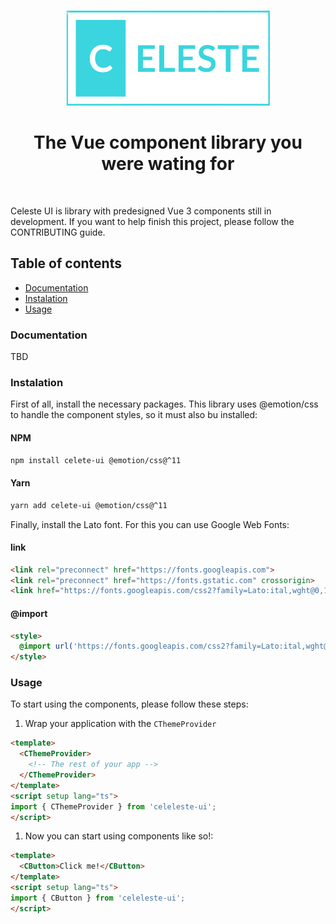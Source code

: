 <p align="center"><img src="https://raw.githubusercontent.com/meretamal/celeste-ui/main/assets/logo.png?raw=true" /></p>

<h1 align="center">The Vue component library you were wating for</h1>
<br />

<p>
Celeste UI is library with predesigned Vue 3 components still in development. If you want to help finish this project, please follow the CONTRIBUTING guide.
</p>

<h2>Table of contents</h2>
<ul>
  <li><a href="#Documentation">Documentation</a></li>
  <li><a href="#Instalation">Instalation</a></li>
  <li><a href="#Usage">Usage</a></li>
</ul>

<h3 id="Documentation">Documentation</h3>
<p>TBD</p>

<h3 id="Instalation">Instalation</h3>
<p>
First of all, install the necessary packages. This library uses @emotion/css to handle the component styles, so it must also bu installed:
</p>

<h4>NPM</h4>

```bash
npm install celete-ui @emotion/css@^11
```

<h4>Yarn</h4>

```bash
yarn add celete-ui @emotion/css@^11
```

Finally, install the Lato font. For this you can use Google Web Fonts:

<h4>link</h4>

```html
<link rel="preconnect" href="https://fonts.googleapis.com">
<link rel="preconnect" href="https://fonts.gstatic.com" crossorigin>
<link href="https://fonts.googleapis.com/css2?family=Lato:ital,wght@0,100;0,300;0,400;0,700;0,900;1,100;1,300;1,400;1,700;1,900&display=swap" rel="stylesheet">
```

<h4>@import</h4>

```html
<style>
  @import url('https://fonts.googleapis.com/css2?family=Lato:ital,wght@0,100;0,300;0,400;0,700;0,900;1,100;1,300;1,400;1,700;1,900&display=swap');
</style>
```

<h3 id="Usage">Usage</h3>

<p>To start using the components, please follow these steps:</p>

1. Wrap your application with the `CThemeProvider`
```html
<template>
  <CThemeProvider>
    <!-- The rest of your app -->
  </CThemeProvider>
</template>
<script setup lang="ts">
import { CThemeProvider } from 'celeleste-ui';
</script>
```

1. Now you can start using components like so!:
```html
<template>
  <CButton>Click me!</CButton>
</template>
<script setup lang="ts">
import { CButton } from 'celeleste-ui';
</script>
```